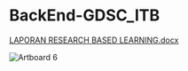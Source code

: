 # BackEnd-GDSC_ITB

[LAPORAN RESEARCH BASED LEARNING.docx](https://github.com/JunYWS/BackEnd-GDSC_ITB/files/7704133/LAPORAN.RESEARCH.BASED.LEARNING.docx)

![Artboard 6](https://user-images.githubusercontent.com/91828877/145819731-dfdd552a-9ee8-4651-8251-886a40771942.png)
